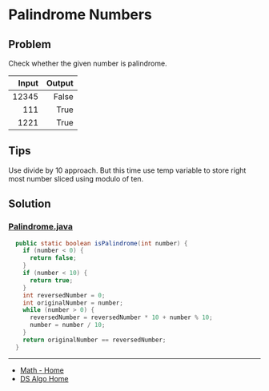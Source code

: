 # Palindrome Numbers

## Problem

Check whether the given number is palindrome.

| Input |  Output |
|------:|--------:|
| 12345 |   False |
|   111 |    True |
|  1221 |    True |

## Tips

Use divide by 10 approach. But this time use temp variable to store right most number
sliced using modulo of ten.

## Solution

### [Palindrome.java](../../src/main/java/com/math/Palindrome.java)

```java
  public static boolean isPalindrome(int number) {
    if (number < 0) {
      return false;
    }
    if (number < 10) {
      return true;
    }
    int reversedNumber = 0;
    int originalNumber = number;
    while (number > 0) {
      reversedNumber = reversedNumber * 10 + number % 10;
      number = number / 10;
    }
    return originalNumber == reversedNumber;
  }
```

___

* [Math - Home](math.md)
* [DS Algo Home](../../README.md)
